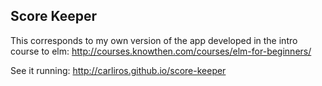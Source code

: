 ## Score Keeper

This corresponds to my own version of the app developed in the intro course to elm: http://courses.knowthen.com/courses/elm-for-beginners/

See it running: http://carliros.github.io/score-keeper
